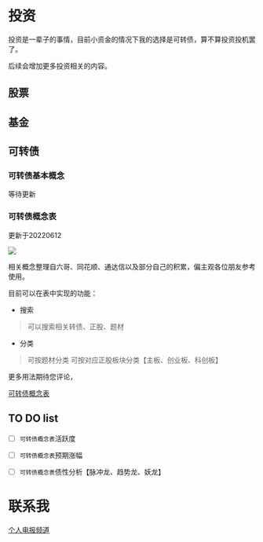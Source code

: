 # 投资

投资是一辈子的事情，目前小资金的情况下我的选择是可转债，算不算投资投机罢了。

后续会增加更多投资相关的内容。

## 股票

## 基金

## 可转债

### 可转债基本概念

等待更新

### 可转债概念表

更新于20220612

![](https://cdn.jsdelivr.net/gh/deserce/picgo@master/img/202206121533089.png)

相关概念整理自六哥、同花顺、通达信以及部分自己的积累，偏主观各位朋友参考使用。

目前可以在表中实现的功能：

- 搜索 

> 可以搜索相关转债、正股、题材

- 分类

> 可按题材分类
> 可按对应正股板块分类【主板、创业板、科创板】

更多用法期待您评论，

[可转债概念表](https://deserce.notion.site/cefead48102040dda3208a1f0bc86b35)

## TO DO list

- [ ] `可转债概念表`活跃度
- [ ] `可转债概念表`预期涨幅
- [ ] `可转债概念表`债性分析【脉冲龙、趋势龙、妖龙】
 

# 联系我
[个人电报频道](https://t.me/sanqiviews)
